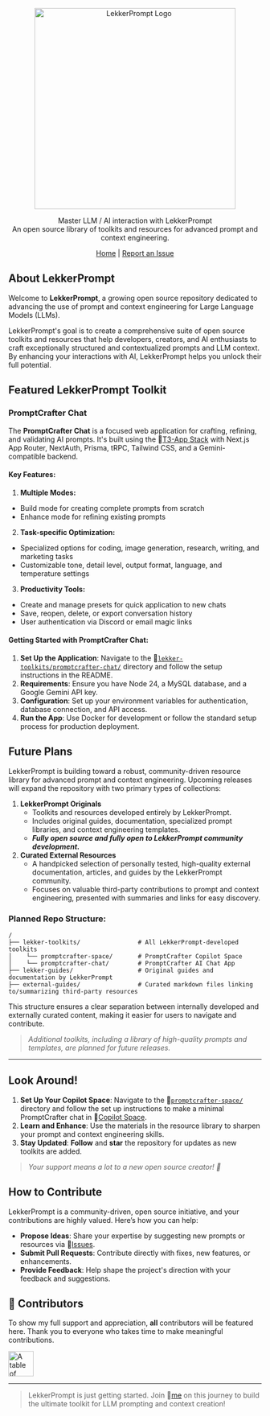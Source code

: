 <p align="center">
  <img src="https://sammyhamwi.ai/images/LekkerPrompt-logo-lrg.png" alt="LekkerPrompt Logo" width="400" height="400">
</p>

<p align="center">
  Master LLM / AI interaction with LekkerPrompt <br> An open source library of toolkits and resources for advanced prompt and context engineering.
</p>

<div align="center">
  <a href="https://github.com/sammyhamwi/LekkerPrompt">Home</a> | <a href="https://github.com/sammyhamwi/LekkerPrompt/issues">Report an Issue</a>
</div>

## About LekkerPrompt

Welcome to **LekkerPrompt**, a growing open source repository dedicated to advancing the use of prompt and context engineering for Large Language Models (LLMs).

LekkerPrompt's goal is to create a comprehensive suite of open source toolkits and resources that help developers, creators, and AI enthusiasts to craft exceptionally structured and contextualized prompts and LLM context. By enhancing your interactions with AI, LekkerPrompt helps you unlock their full potential.

## Featured LekkerPrompt Toolkit

### **PromptCrafter Chat**

The **PromptCrafter Chat** is a focused web application for crafting, refining, and validating AI prompts. It's built using the 🔗[T3-App Stack](https://github.com/t3-oss/create-t3-app) with Next.js App Router, NextAuth, Prisma, tRPC, Tailwind CSS, and a Gemini-compatible backend. 

#### **Key Features:**
1. **Multiple Modes:** 
  - Build mode for creating complete prompts from scratch
  - Enhance mode for refining existing prompts
2. **Task-specific Optimization:** 
  - Specialized options for coding, image generation, research, writing, and marketing tasks
  - Customizable tone, detail level, output format, language, and temperature settings
3. **Productivity Tools:** 
  - Create and manage presets for quick application to new chats
  - Save, reopen, delete, or export conversation history
  - User authentication via Discord or email magic links

#### **Getting Started with PromptCrafter Chat:**
1. **Set Up the Application**: Navigate to the 🔗[`lekker-toolkits/promptcrafter-chat/`](https://github.com/LekkerPrompt/LekkerPrompt/tree/master/lekker-toolkits/promptcrafter-chat) directory and follow the setup instructions in the README.
2. **Requirements**: Ensure you have Node 24, a MySQL database, and a Google Gemini API key.
3. **Configuration**: Set up your environment variables for authentication, database connection, and API access.
4. **Run the App**: Use Docker for development or follow the standard setup process for production deployment.

## Future Plans

LekkerPrompt is building toward a robust, community-driven resource library for advanced prompt and context engineering. Upcoming releases will expand the repository with two primary types of collections:

1. **LekkerPrompt Originals**
    - Toolkits and resources developed entirely by LekkerPrompt.
    - Includes original guides, documentation, specialized prompt libraries, and context engineering templates.
    - ***Fully open source and fully open to LekkerPrompt community development.***
2. **Curated External Resources**
    - A handpicked selection of personally tested, high-quality external documentation, articles, and guides by the LekkerPrompt community.
    - Focuses on valuable third-party contributions to prompt and context engineering, presented with summaries and links for easy discovery.

### **Planned Repo Structure:**

```
/
├── lekker-toolkits/                # All LekkerPrompt-developed toolkits
│    └── promptcrafter-space/       # PromptCrafter Copilot Space
│    └── promptcrafter-chat/        # PromptCrafter AI Chat App
├── lekker-guides/                  # Original guides and documentation by LekkerPrompt
├── external-guides/                # Curated markdown files linking to/summarizing third-party resources
```
This structure ensures a clear separation between internally developed and externally curated content, making it easier for users to navigate and contribute.

> _Additional toolkits, including a library of high-quality prompts and templates, are planned for future releases._

---

## Look Around!

1.  **Set Up Your Copilot Space**: Navigate to the 🔗[`promptcrafter-space/`](https://github.com/sammyhamwi/LekkerPrompt/tree/master/lekker-toolkits/promptcrafter-space) directory and follow the set up instructions to make a minimal PromptCrafter chat in 🔗[Copilot Space](https://github.com/copilot/spaces).
2.  **Learn and Enhance**: Use the materials in the resource library to sharpen your prompt and context engineering skills.
3.  **Stay Updated**: **Follow** and **star** the repository for updates as new toolkits are added. 
> _Your support means a lot to a new open source creator! :blue_heart:_

## How to Contribute

LekkerPrompt is a community-driven, open source initiative, and your contributions are highly valued. Here’s how you can help:

-   **Propose Ideas**: Share your expertise by suggesting new prompts or resources via 🔗[Issues](https://github.com/sammyhamwi/LekkerPrompt/issues).
-   **Submit Pull Requests**: Contribute directly with fixes, new features, or enhancements.
-   **Provide Feedback**: Help shape the project's direction with your feedback and suggestions.

<h2 id="contributors">💖 Contributors</h2>

<p>To show my full support and appreciation, <strong>all</strong> contributors will be featured here. Thank you to everyone who takes time to make meaningful contributions.</p>

<a href="https://github.com/sammyhamwi/LekkerPrompt/graphs/contributors">
  <p align="left">
    <img src="https://contrib.rocks/image?repo=sammyhamwi/LekkerPrompt"
         alt="A table of avatars from LekkerPrompt contributors"
         style="max-width: 100%; width: 50px;" />
  </p>
</a>

---

> LekkerPrompt is just getting started. Join :wave:[me](https://github.com/sammyhamwi) on this journey to build the ultimate toolkit for LLM prompting and context creation!
